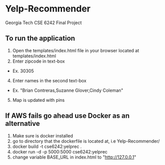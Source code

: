 # Yelp-Recommender
Georgia Tech CSE 6242 Final Project

## To run the application

1) Open the templates/index.html file in your browser located at templates/index.html
2) Enter zipcode in text-box 
  - Ex. 30305
4) Enter names in the second text-box 
 - Ex. "Brian Contreras,Suzanne Glover,Cindy Coleman"
5) Map is updated with pins 

## If AWS fails go ahead use Docker as an alternative

1) Make sure is docker installed
2) go to directory that the dockerfile is located at, i.e Yelp-Recommender/
3) docker build -t cse6242:yelprec .
4) docker run -d -p 5000:5000 cse6242:yelprec
5) change variable BASE_URL in index.html to "http://127.0.0.1"



